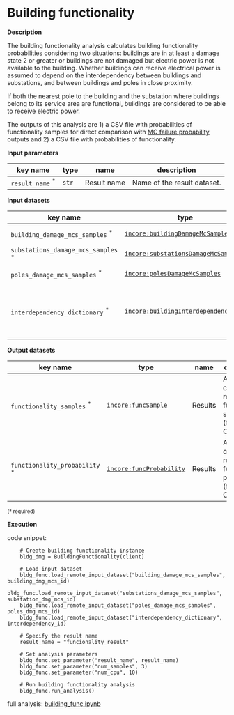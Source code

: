 # Building functionality

**Description**

The building functionality analysis calculates building functionality probabilities considering 
two situations: buildings are in at least a damage state 2 or greater or buildings are not damaged but electric
power is not available to the building. Whether buildings can receive electrical power is assumed to depend on 
the interdependency between buildings and substations, and between buildings and poles in close proximity.

If both the nearest pole to the building and the substation where buildings belong to its service area are 
functional, buildings are considered to be able to receive electric power.

The outputs of this analysis are 1) a CSV file with probabilities of functionality samples 
for direct comparison with [MC failure probability](mc_failure_prob) outputs and 
2) a CSV file with probabilities of functionality.

**Input parameters**

key name | type | name | description
--- | --- | --- | ---
`result_name` <sup>*</sup> | `str` | Result name | Name of the result dataset.

**Input datasets**

key name | type | name | description
--- | --- | --- | ---
`building_damage_mcs_samples` <sup>*</sup> | [`incore:buildingDamageMcSamples`](https://incore.ncsa.illinois.edu/semantics/api/types/incore:buildingDamageMcSamples) | Building dataset |  Buildings damage dataset.
`substations_damage_mcs_samples` <sup>*</sup> | [`incore:substationsDamageMcSamples`](https://incore.ncsa.illinois.edu/semantics/api/types/incore:substationsDamageMcSamples) | Substation dataset |  Substations damage dataset.
`poles_damage_mcs_samples` <sup>*</sup> | [`incore:polesDamageMcSamples`](https://incore.ncsa.illinois.edu/semantics/api/types/incore:polesDamageMcSamples) | Pole dataset |  Electric poles dataset.
`interdependency_dictionary` <sup>*</sup> | [`incore:buildingInterdependencyDict`](https://incore.ncsa.illinois.edu/semantics/api/types/incore:buildingInterdependencyDict) | Interdependency dataset |  A dataset of interdependency between buildings and substations and poles.

**Output datasets**

key name | type | name | description
--- | --- | --- | ---
`functionality_samples` <sup>*</sup> | [`incore:funcSample`](https://incore.ncsa.illinois.edu/semantics/api/types/incore:funcSample) | Results | A dataset containing results of functionality samples<br>(format: CSV).
`functionality_probability` <sup>*</sup> | [`incore:funcProbability`](https://incore.ncsa.illinois.edu/semantics/api/types/incore:funcProbability) | Results | A dataset containing results of functionality probability<br>(format: CSV).

<small>(* required)</small>

**Execution**

code snippet:

```
    # Create building functionality instance
    bldg_dmg = BuildingFunctionality(client)

    # Load input dataset
    bldg_func.load_remote_input_dataset("building_damage_mcs_samples", building_dmg_mcs_id)
    bldg_func.load_remote_input_dataset("substations_damage_mcs_samples", substation_dmg_mcs_id)
    bldg_func.load_remote_input_dataset("poles_damage_mcs_samples", poles_dmg_mcs_id)
    bldg_func.load_remote_input_dataset("interdependency_dictionary", interdependency_id)

    # Specify the result name
    result_name = "funcionality_result"

    # Set analysis parameters
    bldg_func.set_parameter("result_name", result_name)
    bldg_func.set_parameter("num_samples", 3)
    bldg_func.set_parameter("num_cpu", 10)

    # Run building functionality analysis
    bldg_func.run_analysis()
```
full analysis: [building_func.ipynb](https://github.com/IN-CORE/incore-docs/blob/main/notebooks/building_func.ipynb)
